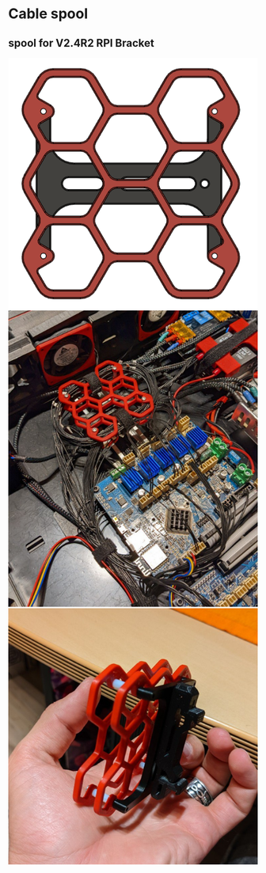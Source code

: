 # Cable spool 
## spool for V2.4R2 RPI Bracket

![picture](images/image01.png)
![picture](images/image02.png)
![picture](images/image03.png)



